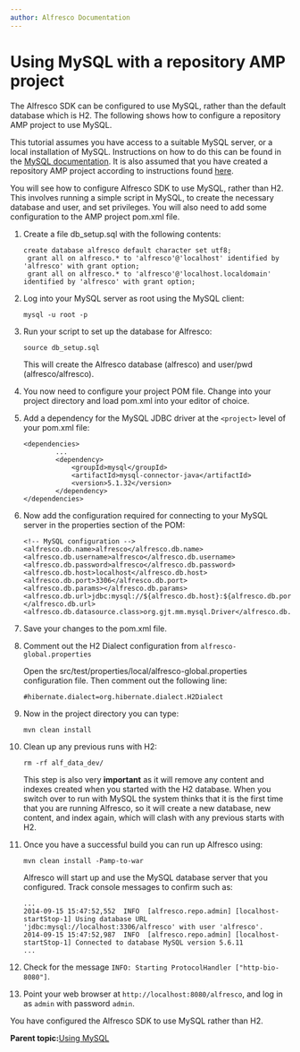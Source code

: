 ```yaml
---
author: Alfresco Documentation
---
```


# Using MySQL with a repository AMP project

The Alfresco SDK can be configured to use MySQL, rather than the default database which is H2. The following shows how to configure a repository AMP project to use MySQL.

This tutorial assumes you have access to a suitable MySQL server, or a local installation of MySQL. Instructions on how to do this can be found in the [MySQL documentation](http://dev.mysql.com/doc/). It is also assumed that you have created a repository AMP project according to instructions found [here](alfresco-sdk-tutorials-amp-archetype.md).

You will see how to configure Alfresco SDK to use MySQL, rather than H2. This involves running a simple script in MySQL, to create the necessary database and user, and set privileges. You will also need to add some configuration to the AMP project pom.xml file.

1.  Create a file db\_setup.sql with the following contents:

    ```
    create database alfresco default character set utf8;
     grant all on alfresco.* to 'alfresco'@'localhost' identified by 'alfresco' with grant option;
     grant all on alfresco.* to 'alfresco'@'localhost.localdomain' identified by 'alfresco' with grant option;                                            
    ```

2.  Log into your MySQL server as root using the MySQL client:

    ```
    mysql -u root -p                                            
    ```

3.  Run your script to set up the database for Alfresco:

    ```
    source db_setup.sql                                            
    ```

    This will create the Alfresco database \(alfresco\) and user/pwd \(alfresco/alfresco\).

4.  You now need to configure your project POM file. Change into your project directory and load pom.xml into your editor of choice.

5.  Add a dependency for the MySQL JDBC driver at the `<project>` level of your pom.xml file:

    ```
    <dependencies>
            ...
            <dependency>
                <groupId>mysql</groupId>
                <artifactId>mysql-connector-java</artifactId>
                <version>5.1.32</version>
            </dependency>
    </dependencies>                    
    ```

6.  Now add the configuration required for connecting to your MySQL server in the properties section of the POM:

    ```
    <!-- MySQL configuration -->
    <alfresco.db.name>alfresco</alfresco.db.name>
    <alfresco.db.username>alfresco</alfresco.db.username>
    <alfresco.db.password>alfresco</alfresco.db.password>
    <alfresco.db.host>localhost</alfresco.db.host>
    <alfresco.db.port>3306</alfresco.db.port>
    <alfresco.db.params></alfresco.db.params>
    <alfresco.db.url>jdbc:mysql://${alfresco.db.host}:${alfresco.db.port}/${alfresco.db.name}</alfresco.db.url>
    <alfresco.db.datasource.class>org.gjt.mm.mysql.Driver</alfresco.db.datasource.class>                        
    ```

7.  Save your changes to the pom.xml file.

8.  Comment out the H2 Dialect configuration from `alfresco-global.properties`

    Open the src/test/properties/local/alfresco-global.properties configuration file. Then comment out the following line:

    ```
    #hibernate.dialect=org.hibernate.dialect.H2Dialect
    ```

9.  Now in the project directory you can type:

    ```
    mvn clean install                          
    ```

10. Clean up any previous runs with H2:

    ```
    rm -rf alf_data_dev/                                            
    ```

    This step is also very **important** as it will remove any content and indexes created when you started with the H2 database. When you switch over to run with MySQL the system thinks that it is the first time that you are running Alfresco, so it will create a new database, new content, and index again, which will clash with any previous starts with H2.

11. Once you have a successful build you can run up Alfresco using:

    ```
    mvn clean install -Pamp-to-war                                            
    ```

    Alfresco will start up and use the MySQL database server that you configured. Track console messages to confirm such as:

    ```
    ...
    2014-09-15 15:47:52,552  INFO  [alfresco.repo.admin] [localhost-startStop-1] Using database URL 'jdbc:mysql://localhost:3306/alfresco' with user 'alfresco'.
    2014-09-15 15:47:52,987  INFO  [alfresco.repo.admin] [localhost-startStop-1] Connected to database MySQL version 5.6.11                
    ...                    
    ```

12. Check for the message `INFO: Starting ProtocolHandler ["http-bio-8080"]`.

13. Point your web browser at `http://localhost:8080/alfresco`, and log in as `admin` with password `admin`.


You have configured the Alfresco SDK to use MySQL rather than H2.

**Parent topic:**[Using MySQL](../concepts/alfresco-sdk-tutorials-mysql-intro.md)

